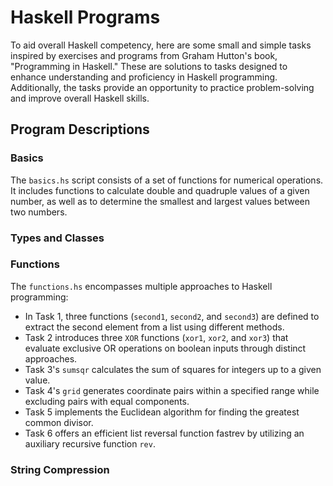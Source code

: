 # Haskell Programs

To aid overall Haskell competency, here are some small and simple tasks inspired by exercises and programs from Graham Hutton's book, "Programming in Haskell." These are solutions to tasks designed to enhance understanding and proficiency in Haskell programming. Additionally, the tasks provide an opportunity to practice problem-solving and improve overall Haskell skills.

## Program Descriptions
### Basics
The ```basics.hs``` script consists of a set of functions for numerical operations. It includes functions to calculate double and quadruple values of a given number, as well as to determine the smallest and largest values between two numbers. 

### Types and Classes


### Functions
The ```functions.hs``` encompasses multiple approaches to Haskell programming:
- In Task 1, three functions (```second1```, ```second2```, and ```second3```) are defined to extract the second element from a list using different methods.
- Task 2 introduces three ```XOR``` functions (```xor1```, ```xor2```, and ```xor3```) that evaluate exclusive OR operations on boolean inputs through distinct approaches.
- Task 3's ```sumsqr``` calculates the sum of squares for integers up to a given value.
- Task 4's ```grid``` generates coordinate pairs within a specified range while excluding pairs with equal components.
- Task 5 implements the Euclidean algorithm for finding the greatest common divisor.
- Task 6 offers an efficient list reversal function fastrev by utilizing an auxiliary recursive function ```rev```.


### String Compression


